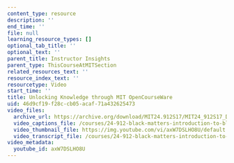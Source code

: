 ```yaml
---
content_type: resource
description: ''
end_time: ''
file: null
learning_resource_types: []
optional_tab_title: ''
optional_text: ''
parent_title: Instructor Insights
parent_type: ThisCourseAtMITSection
related_resources_text: ''
resource_index_text: ''
resourcetype: Video
start_time: ''
title: Unlocking Knowledge through MIT OpenCourseWare
uid: 46d9cf19-f28c-cb05-acaf-71a432625473
video_files:
  archive_url: https://archive.org/download/MIT24.912S17/MIT24_912S17_DeGraff_Unlocking_Knowledge_300k.mp4
  video_captions_file: /courses/24-912-black-matters-introduction-to-black-studies-spring-2017/34dd13584ec1562ba14fb787053cf9a9_axW7DSLHO8U.vtt
  video_thumbnail_file: https://img.youtube.com/vi/axW7DSLHO8U/default.jpg
  video_transcript_file: /courses/24-912-black-matters-introduction-to-black-studies-spring-2017/e8262eca770e92447a814ce2b9a0e13b_axW7DSLHO8U.pdf
video_metadata:
  youtube_id: axW7DSLHO8U
---
```


